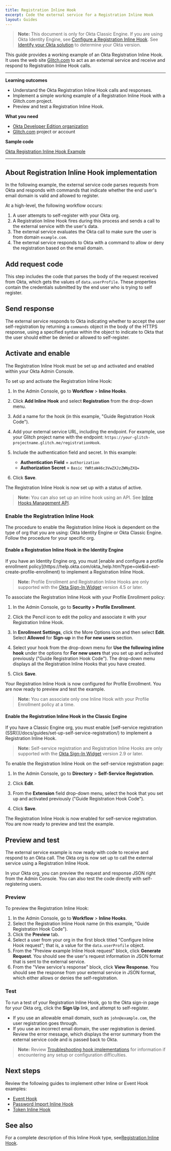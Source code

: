 ```yaml
---
title: Registration Inline Hook
excerpt: Code the external service for a Registration Inline Hook
layout: Guides
---
```


> **Note:** This document is only for Okta Classic Engine. If you are using Okta Identity Engine, see [Configure a Registration Inline Hook](/docs/guides/registration-inline-hook/nodejs/main/). See [Identify your Okta solution](https://help.okta.com/okta_help.htm?type=oie&id=ext-oie-version) to determine your Okta version.

This guide provides a working example of an Okta Registration Inline Hook. It uses the web site [Glitch.com](https://glitch.com) to act as an external service and receive and respond to Registration Inline Hook calls.

---

**Learning outcomes**

* Understand the Okta Registration Inline Hook calls and responses.
* Implement a simple working example of a Registration Inline Hook with a Glitch.com project.
* Preview and test a Registration Inline Hook.

**What you need**

* [Okta Developer Edition organization](https://developer.okta.com/signup/)
* [Glitch.com](https://glitch.com) project or account

**Sample code**

[Okta Registration Inline Hook Example](https://glitch.com/~okta-inlinehook-registrationhook)

---

## About Registration Inline Hook implementation

In the following example, the external service code parses requests from Okta and responds with commands that indicate whether the end user's email domain is valid and allowed to register.

At a high-level, the following workflow occurs:

1. A user attempts to self-register with your Okta org.
1. A Registration Inline Hook fires during this process and sends a call to the external service with the user's data.
1. The external service evaluates the Okta call to make sure the user is from domain `example.com`.
1. The external service responds to Okta with a command to allow or deny the registration based on the email domain.

## Add request code

This step includes the code that parses the body of the request received from Okta, which gets the values of `data.userProfile`. These properties contain the credentials submitted by the end user who is trying to self register.

<StackSelector snippet="get-submitted-credentials"/>

## Send response

The external service responds to Okta indicating whether to accept the user self-registration by returning a `commands` object in the body of the HTTPS response, using a specified syntax within the object to indicate to Okta that the user should either be denied or allowed to self-register.

<StackSelector snippet="send-response" noSelector/>

## Activate and enable

The Registration Inline Hook must be set up and activated and enabled within your Okta Admin Console.

To set up and activate the Registration Inline Hook:

1. In the Admin Console, go to **Workflow** > **Inline Hooks**.
2. Click **Add Inline Hook** and select **Registration** from the drop-down menu.
3. Add a name for the hook (in this example, "Guide Registration Hook Code").
4. Add your external service URL, including the endpoint. For example, use your Glitch project name with the endpoint:  `https://your-glitch-projectname.glitch.me/registrationHook`.
5. Include the authentication field and secret. In this example:

    * **Authentication Field** = `authorization`
    * **Authorization Secret** = `Basic YWRtaW46c3VwZXJzZWNyZXQ=`
6. Click **Save**.

The Registration Inline Hook is now set up with a status of active.

> **Note:** You can also set up an inline hook using an API. See [Inline Hooks Management API](/docs/reference/api/inline-hooks/#create-inline-hook).

### Enable the Registration Inline Hook

The procedure to enable the Registration Inline Hook is dependent on the type of org that you are using: Okta Identity Engine or Okta Classic Engine. Follow the procedure for your specific org.

#### Enable a Registration Inline Hook in the Identity Engine

<ApiLifecycle access="ie" />
If you have an Identity Engine org, you must [enable and configure a profile enrollment policy](https://help.okta.com/okta_help.htm?type=oie&id=ext-create-profile-enrollment) to implement a Registration Inline Hook.

> **Note:** Profile Enrollment and Registration Inline Hooks are only supported with the [Okta Sign-In Widget](/code/javascript/okta_sign-in_widget/) version 4.5 or later.

To associate the Registration Inline Hook with your Profile Enrollment policy:

1. In the Admin Console, go to **Security > Profile Enrollment**.

1. Click the Pencil icon to edit the policy and associate it with your Registration Inline Hook.

1. In **Enrollment Settings**, click the More Options icon and then select **Edit**. Select **Allowed** for **Sign-up** in the **For new users** section.

1. Select your hook from the drop-down menu for **Use the following inline hook** under the options for **For new users** that you set up and activated previously ("Guide Registration Hook Code"). The drop-down menu displays all the Registration Inline Hooks that you have created.

1. Click **Save**.

Your Registration Inline Hook is now configured for Profile Enrollment. You are now ready to preview and test the example.

> **Note:** You can associate only one Inline Hook with your Profile Enrollment policy at a time.

#### Enable the Registration Inline Hook in the Classic Engine

<ApiLifecycle access="ea" />
If you have a Classic Engine org, you must enable [self-service registration (SSR)](/docs/guides/set-up-self-service-registration/) to implement a Registration Inline Hook.

> **Note:** Self-service registration and Registration Inline Hooks are only supported with the [Okta Sign-In Widget](/code/javascript/okta_sign-in_widget/) version 2.9 or later.

To enable the Registration Inline Hook on the self-service registration page:

1. In the Admin Console, go to **Directory** > **Self-Service Registration**.

1. Click **Edit**.

1. From the **Extension** field drop-down menu, select the hook that you set up and activated previously ("Guide Registration Hook Code").

1. Click **Save**.

The Registration Inline Hook is now enabled for self-service registration. You are now ready to preview and test the example.

## Preview and test

The external service example is now ready with code to receive and respond to an Okta call. The Okta org is now set up to call the external service using a Registration Inline Hook.

In your Okta org, you can preview the request and response JSON right from the Admin Console. You can also test the code directly with self-registering users.

### Preview

To preview the Registration Inline Hook:

1. In the Admin Console, go to **Workflow** > **Inline Hooks**.
2. Select the Registration Inline Hook name (in this example, "Guide Registration Hook Code").
3. Click the **Preview** tab.
4. Select a user from your org in the first block titled "Configure Inline Hook request"; that is, a value for the `data.userProfile` object.
5. From the "Preview example Inline Hook request" block, click **Generate Request**.
    You should see the user's request information in JSON format that is sent to the external service.
6. From the "View service's response" block, click **View Response**.
    You should see the response from your external service in JSON format, which either allows or denies the self-registration.

### Test

To run a test of your Registration Inline Hook, go to the Okta sign-in page for your Okta org, click the **Sign Up** link, and attempt to self-register.

* If you use an allowable email domain, such as `john@example.com`, the user registration goes through.
* If you use an incorrect email domain, the user registration is denied. Review the error message, which displays the error summary from the external service code and is passed back to Okta.

> **Note:** Review [Troubleshooting hook implementations](/docs/guides/common-hook-set-up-steps/nodejs/main/#troubleshoot-hook-implementations) for information if encountering any setup or configuration difficulties.

## Next steps

Review the following guides to implement other Inline or Event Hook examples:

* [Event Hook](/docs/guides/event-hook-implementation/)
* [Password Import Inline Hook](/docs/guides/password-import-inline-hook/)
* [Token Inline Hook](/docs/guides/token-inline-hook/)

## See also

For a complete description of this Inline Hook type, see[Registration Inline Hook](/docs/reference/registration-hook/).
